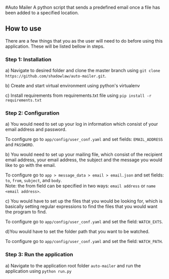 #Auto Mailer
A python script that sends a predefined email once a file has been added to a specified location.

## How to use
There are a few things that you as the user will need to do before using this application.
These will be listed bellow in steps.  

### Step 1: Installation
a) Navigate to desired folder and clone the master branch using `git clone https://github.com/shadowlaw/auto-mailer.git`.   

b) Create and start virtual environment using python's virtualenv

c) Install requirements from requirements.txt file using `pip install -r requirements.txt` 

### Step 2: Configuration
a) You would need to set up your log in information which consist of your
email address and password. 

To configure go to `app/config/user_conf.yaml` and set fields: `EMAIL_ADDRESS` and `PASSWORD`.

b) You would need to set up your mailing file, which consist of the recipient
email address, your email address, the subject and the message you would like
to go with the email.

To configure go to `app > message_data > email > email.json` and set 
fields: `to`, `from`, `subject`, and `body`.  
Note: the from field can be specified in two ways: `email address` or `name <email address>`.

c) You would have to set up the files that you would be looking for, which
is basically setting regular expressions to find the files that you would
want the program to find.

To configure go to `app/config/user_conf.yaml` and set the field: `WATCH_EXTS`.

d)You would have to set the folder path that you want to be watched.

To configure go to `app/config/user_conf.yaml` and set the field: `WATCH_PATH`.  

### Step 3: Run the application
a) Navigate to the application root folder `auto-mailer` and run the application using `python run.py`